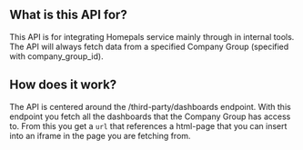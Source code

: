 ## What is this API for?
This API is for integrating Homepals service mainly through <iframes /> in internal tools.
The API will always fetch data from a specified Company Group (specified with company_group_id).

## How does it work?
The API is centered around the /third-party/dashboards endpoint. With this endpoint you fetch all the 
dashboards that the Company Group has access to. From this you get a `url` that references a html-page
that you can insert into an iframe in the page you are fetching from.
